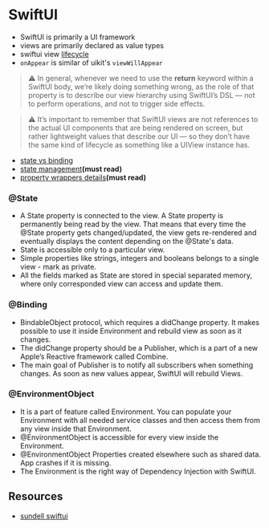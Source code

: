 # SwiftUI

- SwiftUI is primarily a UI framework
-  views are primarily declared as value types
-  swiftui view [lifecycle](https://www.swiftbysundell.com/articles/the-lifecycle-and-semantics-of-a-swiftui-view/)
- `onAppear` is similar of uikit's `viewWillAppear`

> :warning: In general, whenever we need to use the **return** keyword within a SwiftUI body, we’re likely doing something wrong, as the role of that property is to describe our view hierarchy using SwiftUI’s DSL — not to perform operations, and not to trigger side effects.

> :warning: It’s important to remember that SwiftUI views are not references to the actual UI components that are being rendered on screen, but rather lightweight values that describe our UI — so they don’t have the same kind of lifecycle as something like a UIView instance has.

- [state vs binding](https://stackoverflow.com/questions/59247183/swiftui-state-vs-binding)
- [state management](https://www.swiftbysundell.com/articles/swiftui-state-management-guide/)**(must read)**
- [property wrappers details](https://swiftuipropertywrappers.com/)**(must read)**

### @State

- A State property is connected to the view. A State property is permanently being read by the view. That means that every time the @State property gets changed/updated, the view gets re-rendered and eventually displays the content depending on the @State's data.
- State is accessible only to a particular view.
- Simple properties like strings, integers and booleans belongs to a single view - mark as private.
- All the fields marked as State are stored in special separated memory, where only corresponded view can access and update them.

### @Binding

- BindableObject protocol, which requires a didChange property. It makes possible to use it inside Environment and rebuild view as soon as it changes.
- The didChange property should be a Publisher, which is a part of a new Apple’s Reactive framework called Combine.
- The main goal of Publisher is to notify all subscribers when something changes. As soon as new values appear, SwiftUI will rebuild Views.

### @EnvironmentObject

- It is a part of feature called Environment. You can populate your Environment with all needed service classes and then access them from any view inside that Environment.
- @EnvironmentObject is accessible for every view inside the Environment.
- @EnvironmentObject Properties created elsewhere such as shared data. App crashes if it is missing.
- The Environment is the right way of Dependency Injection with SwiftUI.


## Resources

- [sundell swiftui](https://www.swiftbysundell.com/tags/swiftui/)